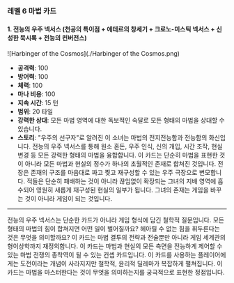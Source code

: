 ### 레벨 6 마법 카드
#### 1. 전능의 우주 넥서스 (천공의 특이점 + 에테르의 창세기 + 크로노-미스틱 넥서스 + 신성한 묵시록 + 전능의 컨버전스)
 ![Harbinger of the Cosmos](./Harbinger of the Cosmos.png)

- **공격력**: 100
- **방어력**: 100
- **체력**: 100
- **마나 비용**: 100
- **지속 시간**: 15 턴
- **범위**: 20 타일
- **강력한 상대**: 모든 마법 영역에 대한 독보적인 숙달로 모든 형태의 마법을 상대할 수 있습니다.
- **스토리**: "우주의 선구자"로 알려진 이 소녀는 마법의 전지전능함과 전능함의 화신입니다. 전능의 우주 넥서스를 통해 원소 혼돈, 우주 인식, 신의 개입, 시간 조작, 현실 변경 등 모든 강력한 형태의 마법을 융합합니다. 이 카드는 단순히 마법을 표현한 것이 아니라 모든 마법과 현실의 정수가 하나의 초월적인 존재로 합쳐진 것입니다. 전장은 존재의 구조를 마음대로 짜고 찢고 재구성할 수 있는 우주 극장으로 변모합니다. 적들은 단순히 패배하는 것이 아니라 끊임없이 확장되는 그녀의 지배 영역에 흡수되어 영원히 새롭게 재구성된 현실의 일부가 됩니다. 그녀의 존재는 게임을 바꾸는 것이 아니라 게임이 되는 것입니다.

---

전능의 우주 넥서스는 단순한 카드가 아니라 게임 형식에 담긴 철학적 질문입니다. 모든 형태의 마법의 힘이 합쳐지면 어떤 일이 벌어질까요? 헤아릴 수 없는 힘을 휘두른다는 것은 무엇을 의미할까요? 이 카드는 마법 결투의 전략과 전술뿐만 아니라 게임 세계관의 형이상학까지 재정의합니다. 이 카드는 마법과 현실의 모든 측면을 전능하게 제어할 수 있는 마법 전쟁의 종착역이 될 수 있는 컨셉 카드입니다. 이 카드를 사용하는 플레이어에게는 도전이라는 개념이 사라지지만 철학적, 윤리적 딜레마가 복잡하게 펼쳐집니다. 이 카드는 마법을 마스터한다는 것이 무엇을 의미하는지를 궁극적으로 표현한 정점입니다.